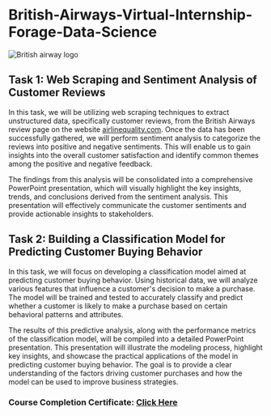 # British-Airways-Virtual-Internship-Forage-Data-Science

![British airway logo](https://i.pinimg.com/736x/93/a6/9e/93a69e97166c4b96ae10ad4c7697ad1f.jpg)


## Task 1: Web Scraping and Sentiment Analysis of Customer Reviews
In this task, we will be utilizing web scraping techniques to extract unstructured data, specifically customer reviews, from the British Airways review page on the website [airlinequality.com](https://www.airlinequality.com/airline-reviews/british-airways). Once the data has been successfully gathered, we will perform sentiment analysis to categorize the reviews into positive and negative sentiments. This will enable us to gain insights into the overall customer satisfaction and identify common themes among the positive and negative feedback.

The findings from this analysis will be consolidated into a comprehensive PowerPoint presentation, which will visually highlight the key insights, trends, and conclusions derived from the sentiment analysis. This presentation will effectively communicate the customer sentiments and provide actionable insights to stakeholders.

## Task 2: Building a Classification Model for Predicting Customer Buying Behavior
In this task, we will focus on developing a classification model aimed at predicting customer buying behavior. Using historical data, we will analyze various features that influence a customer's decision to make a purchase. The model will be trained and tested to accurately classify and predict whether a customer is likely to make a purchase based on certain behavioral patterns and attributes.

The results of this predictive analysis, along with the performance metrics of the classification model, will be compiled into a detailed PowerPoint presentation. This presentation will illustrate the modeling process, highlight key insights, and showcase the practical applications of the model in predicting customer buying behavior. The goal is to provide a clear understanding of the factors driving customer purchases and how the model can be used to improve business strategies.

### Course Completion Certificate: [Click Here]()

